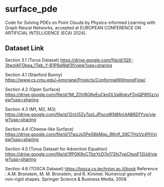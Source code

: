 # surface_pde

Code for Solving PDEs on Point Clouds by Physics-informed Learning with Graph Neural Networks, accepted at EUROPEAN CONFERENCE ON ARTIFICIAL INTELLIGENCE (ECAI 2024).

## Dataset Link
Section 3.1 (Torus Dataset)
https://drive.google.com/file/d/1QX-3twziAFObea_1Teb_Y-B1P8aWaf3f/view?usp=sharing

Section 4.1 (Stanford Bunny)
https://www.cs.cmu.edu/~kmcrane/Projects/ConformalWillmoreFlow/

Section 4.2 (Open Surface)
https://drive.google.com/file/d/1M_ZOVRGKeEuCknDLVal8okvFDqQP8fGz/view?usp=sharing

Section 4.3 (M1, M2, M3)
https://drive.google.com/file/d/12nU5Zy7qzLJPiucxlKN8foUtAB6DfYyp/view?usp=sharing

Section 4.4 (Cheese-like Surface)
https://drive.google.com/file/d/17wzJo5PeS6kMqx_R6nIf_S9CTHzVz4fH/view?usp=sharing

Section 4.5 (Torus Dataset for Advection Equation)
https://drive.google.com/file/d/1fPGK8xCTbzYcD7p172hi7vpChpsF12Ud/view?usp=sharing


Section 4.6 (TOSCA Dataset)
https://tosca.cs.technion.ac.il/book
Reference : A.M. Bronstein, M. M. Bronstein, and R. Kimmel. Numerical geometry of non-rigid shapes. Springer Science & Business Media, 2008
